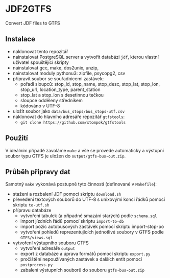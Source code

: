 JDF2GTFS
========

Convert JDF files to GTFS

## Instalace
 * naklonovat tento repozitář
 * nainstalovat PostgreSQL server a vytvořit databázi `jdf`, kterou vlastní uživatel spouštějící skripty
 * nainstalovat gcc, make, dos2unix, unzip, 
 * nainstalovat moduly pythonu3: zipfile, psycopg2, csv
 * připravit soubor se souřadnicemi zastávek:
   - pořadí sloupců: stop_id, stop_name, stop_desc, stop_lat, stop_lon, stop_url, location_type, parent_station
   - stop_lat a stop_lon s desetinnou tečkou
   - sloupce odděleny středníkem
   - kódováno v UTF-8
 * uložit soubor jako `data/bus_stops/bus_stops-utf.csv`
 * naklonovat do hlavního adresáře repozitář `gtfstools`:
   - `git clone https://github.com/xtompok/gtfstools`

## Použití
V ideálním případě zavoláme `make` a vše se provede automaticky a výstupní soubor typu GTFS je uložen do `output/gtfs-bus-out.zip`.

## Průběh připravy dat
Samotný `make` vykonává postupně tyto činnosti (definované v `Makefile`):
 * stažení a rozbalení JDF pomocí skriptu `download.sh`
 * převedení textových souborů do UTF-8 s unixovými konci řádků pomocí skriptu `to-utf.sh`
 * přípravu databáze
   - vytvoření tabulek (a případné smazání starých) podle `schema.sql`
   - import jízdních řádů pomocí skriptu `import-to-db`
   - import pozic autobusových zastávek pomocí skriptu import-stop-po
   - vytvoření pohledů reprezentujících jednotlivé soubory v GTFS podle `GTFS/views.sql`
 * vytvoření výstupního souboru GTFS
   - vytvoření adresáře `output`
   - export z databáze a úprava formátů pomocí skriptu `export.py`
   - pročištění nepoužívaných zastávek a dalších entit pomocí `postprocess.py`
   - zabalení výstupních souborů do souboru `gtfs-bus-out.zip` 


 

